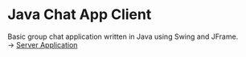 # Java Chat App Client
Basic group chat application written in Java using Swing and JFrame. <br/>
-> <a href="https://github.com/emrygun/javachatappserver">Server Application</a>
